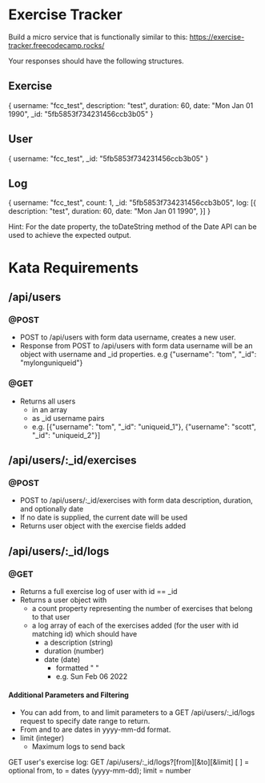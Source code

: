 # Exercise Tracker
Build a micro service that is functionally similar to this: https://exercise-tracker.freecodecamp.rocks/

Your responses should have the following structures.
## Exercise
{
  username: "fcc_test",
  description: "test",
  duration: 60,
  date: "Mon Jan 01 1990",
  _id: "5fb5853f734231456ccb3b05"
}

## User
{
  username: "fcc_test",
  _id: "5fb5853f734231456ccb3b05"
}

## Log

{
  username: "fcc_test",
  count: 1,
  _id: "5fb5853f734231456ccb3b05",
  log: [{
    description: "test",
    duration: 60,
    date: "Mon Jan 01 1990",
  }]
}



Hint: For the date property, the toDateString method of the Date API can be used to achieve the expected output.



# Kata Requirements

## /api/users 
### @POST
+ POST to /api/users with form data username, creates a new user.
+ Response from POST to /api/users with form data username will be an object with username and _id properties. e.g {"username": "tom", "_id": "mylonguniqueid"}

###  @GET
+ Returns all users 
  + in an array 
  + as _id username pairs
  + e.g. [{"username": "tom", "_id": "uniqueid_1"}, {"username": "scott", "_id": "uniqueid_2"}]

## /api/users/:_id/exercises
### @POST
+ POST to /api/users/:_id/exercises with form data description, duration, and optionally date
+ If no date is supplied, the current date will be used
+ Returns user object with the exercise fields added

## /api/users/:_id/logs
### @GET
+ Returns a full exercise log of user with id == _id
+ Returns a user object with
  + a count property representing the number of exercises that belong to that user
  + a log array of each of the exercises added (for the user with id matching id) which should have
    + a description (string)
    + duration (number)
    + date (date)
      + formatted "<shortDay> <shortMonth> <day> <year>" 
      + e.g. Sun Feb 06 2022
#### Additional Parameters and Filtering
+ You can add from, to and limit parameters to a GET /api/users/:_id/logs request to specify date range to return. 
+ From and to are dates in yyyy-mm-dd format. 
+ limit (integer)
  + Maximum logs to send back
  
GET user's exercise log: GET /api/users/:_id/logs?[from][&to][&limit]
[ ] = optional
from, to = dates (yyyy-mm-dd); limit = number
